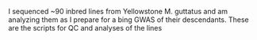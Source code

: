 I sequenced ~90 inbred lines from Yellowstone M. guttatus and am analyzing them as I prepare for a bing GWAS of their descendants. These are the scripts for QC and analyses of the lines 
